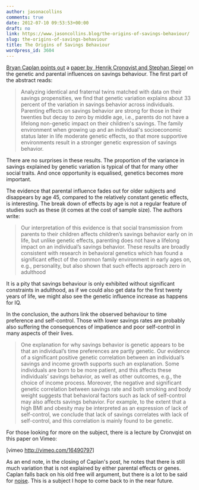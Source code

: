 ```yaml
---
author: jasonacollins
comments: true
date: 2012-07-10 09:53:53+00:00
draft: no
link: https://www.jasoncollins.blog/the-origins-of-savings-behaviour/
slug: the-origins-of-savings-behaviour
title: The Origins of Savings Behaviour
wordpress_id: 3604
---
```


[Bryan Caplan points out](http://econlog.econlib.org/archives/2012/07/savings_and_fad.html) a [paper by  Henrik Cronqvist and Stephan Siegel](http://papers.ssrn.com/sol3/papers.cfm?abstract_id=1649790) on the genetic and parental influences on savings behaviour. The first part of the abstract reads:


<blockquote>Analyzing identical and fraternal twins matched with data on their savings propensities, we find that genetic variation explains about 33 percent of the variation in savings behavior across individuals. Parenting effects on savings behavior are strong for those in their twenties but decay to zero by middle age, i.e., parents do not have a lifelong non-genetic impact on their children's savings. The family environment when growing up and an individual's socioeconomic status later in life moderate genetic effects, so that more supportive environments result in a stronger genetic expression of savings behavior.</blockquote>


There are no surprises in these results. The proportion of the variance in savings explained by genetic variation is typical of that for many other social traits. And once opportunity is equalised, genetics becomes more important.

The evidence that parental influence fades out for older subjects and disappears by age 45, compared to the relatively constant genetic effects, is interesting. The break down of effects by age is not a regular feature of studies such as these (it comes at the cost of sample size). The authors write:


<blockquote>Our interpretation of this evidence is that social transmission from parents to their children affects children’s savings behavior early on in life, but unlike genetic effects, parenting does not have a lifelong impact on an individual’s savings behavior. These results are broadly consistent with research in behavioral genetics which has found a significant effect of the common family environment in early ages on, e.g., personality, but also shown that such effects approach zero in adulthood</blockquote>


It is a pity that savings behaviour is only exhibited without significant constraints in adulthood, as if we could also get data for the first twenty years of life, we might also see the genetic influence increase as happens for IQ.

In the conclusion, the authors link the observed behaviour to time preference and self-control. Those with lower savings rates are probably also suffering the consequences of impatience and poor self-control in many aspects of their lives.


<blockquote>One explanation for why savings behavior is genetic appears to be that an individual’s time preferences are partly genetic. Our evidence of a significant positive genetic correlation between an individual’s savings and income growth supports such an explanation. Some individuals are born to be more patient, and this affects these individuals’ savings behavior, as well as other outcomes, e.g., the choice of income process. Moreover, the negative and significant genetic correlation between savings rate and both smoking and body weight suggests that behavioral factors such as lack of self-control may also affects savings behavior. For example, to the extent that a high BMI and obesity may be interpreted as an expression of lack of self-control, we conclude that lack of savings correlates with lack of self-control, and this correlation is mainly found to be genetic.</blockquote>


For those looking for more on the subject, there is a lecture by Cronvqist on this paper on Vimeo:

[vimeo http://vimeo.com/16490797]



As an end note, in the closing of Caplan's post, he notes that there is still much variation that is not explained by either parental effects or genes. Caplan falls back on his old free will argument, but there is a lot to be said for [noise](http://wiringthebrain.blogspot.com.au/2010/02/noisy-genes-and-limits-of-genetic.html). This is a subject I hope to come back to in the near future.
